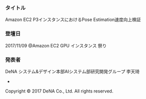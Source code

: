 ### タイトル
Amazon EC2 P3インスタンスにおけるPose Estimation速度向上検証

### 登壇日
2017/11/09 @Amazon EC2 GPU インスタンス 祭り

### 発表者
DeNA システム&デザイン本部AIシステム部研究開発グループ 李天琦


-

Copyright © 2017 DeNA Co., Ltd. All rights reserved.
